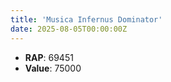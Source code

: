 ```yaml
---
title: 'Musica Infernus Dominator'
date: 2025-08-05T00:00:00Z
---
```

- **RAP**: 69451
- **Value**: 75000
